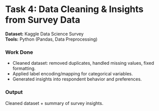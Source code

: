 # Task 4: Data Cleaning & Insights from Survey Data

**Dataset:** Kaggle Data Science Survey  
**Tools:** Python (Pandas, Data Preprocessing)  

### Work Done
- Cleaned dataset: removed duplicates, handled missing values, fixed formatting.  
- Applied label encoding/mapping for categorical variables.  
- Generated insights into respondent behavior and preferences.  

### Output
Cleaned dataset + summary of survey insights.
